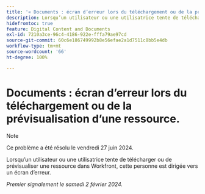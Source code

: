 ```yaml
---
title: '« Documents : écran d’erreur lors du téléchargement ou de la prévisualisation d’une ressource. »'
description: Lorsqu’un utilisateur ou une utilisatrice tente de télécharger ou de prévisualiser une ressource dans Workfront, cette personne est dirigée vers un écran d’erreur.
hidefromtoc: true
feature: Digital Content and Documents
exl-id: 7210a3ce-96c4-4186-922e-fffa79ae97cd
source-git-commit: 60c6e186749992b8e56efae2a1d7511c8bb5e4db
workflow-type: tm+mt
source-wordcount: '66'
ht-degree: 100%

---
```


# Documents : écran d’erreur lors du téléchargement ou de la prévisualisation d’une ressource.


>[!NOTE]
>
>Ce problème a été résolu le vendredi 27 juin 2024.

Lorsqu’un utilisateur ou une utilisatrice tente de télécharger ou de prévisualiser une ressource dans Workfront, cette personne est dirigée vers un écran d’erreur.

_Premier signalement le samedi 2 février 2024._
